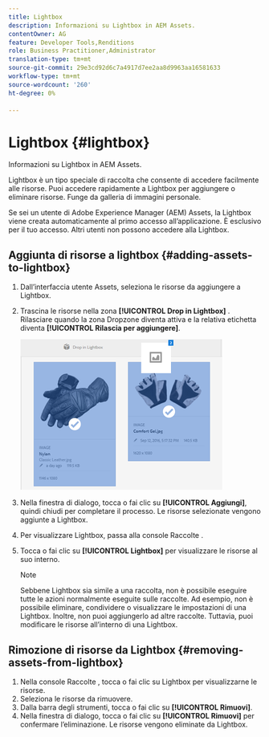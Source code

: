 ```yaml
---
title: Lightbox
description: Informazioni su Lightbox in AEM Assets.
contentOwner: AG
feature: Developer Tools,Renditions
role: Business Practitioner,Administrator
translation-type: tm+mt
source-git-commit: 29e3cd92d6c7a4917d7ee2aa8d9963aa16581633
workflow-type: tm+mt
source-wordcount: '260'
ht-degree: 0%

---
```



# Lightbox {#lightbox}

Informazioni su Lightbox in AEM Assets.

Lightbox è un tipo speciale di raccolta che consente di accedere facilmente alle risorse. Puoi accedere rapidamente a Lightbox per aggiungere o eliminare risorse. Funge da galleria di immagini personale.

Se sei un utente di Adobe Experience Manager (AEM) Assets, la Lightbox viene creata automaticamente al primo accesso all’applicazione. È esclusivo per il tuo accesso. Altri utenti non possono accedere alla Lightbox.

## Aggiunta di risorse a lightbox {#adding-assets-to-lightbox}

1. Dall’interfaccia utente Assets, seleziona le risorse da aggiungere a Lightbox.
1. Trascina le risorse nella zona **[!UICONTROL Drop in Lightbox]** . Rilasciare quando la zona Dropzone diventa attiva e la relativa etichetta diventa **[!UICONTROL Rilascia per aggiungere]**.

   ![add_to_lightbox](assets/add_to_lightbox.png)

1. Nella finestra di dialogo, tocca o fai clic su **[!UICONTROL Aggiungi]**, quindi chiudi per completare il processo. Le risorse selezionate vengono aggiunte a Lightbox.
1. Per visualizzare Lightbox, passa alla console Raccolte .
1. Tocca o fai clic su **[!UICONTROL Lightbox]** per visualizzare le risorse al suo interno.

   >[!NOTE]
   >
   >Sebbene Lightbox sia simile a una raccolta, non è possibile eseguire tutte le azioni normalmente eseguite sulle raccolte. Ad esempio, non è possibile eliminare, condividere o visualizzare le impostazioni di una Lightbox. Inoltre, non puoi aggiungerlo ad altre raccolte. Tuttavia, puoi modificare le risorse all’interno di una Lightbox.

## Rimozione di risorse da Lightbox {#removing-assets-from-lightbox}

1. Nella console Raccolte , tocca o fai clic su Lightbox per visualizzarne le risorse.
1. Seleziona le risorse da rimuovere.
1. Dalla barra degli strumenti, tocca o fai clic su **[!UICONTROL Rimuovi]**.
1. Nella finestra di dialogo, tocca o fai clic su **[!UICONTROL Rimuovi]** per confermare l’eliminazione. Le risorse vengono eliminate da Lightbox.


